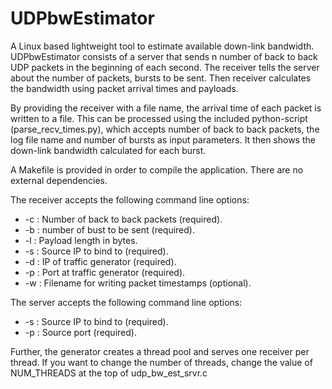 # UDPbwEstimator
A Linux based lightweight tool to estimate available down-link bandwidth. UDPbwEstimator consists of a server that sends n number of back to back UDP packets in the beginning of each second. The receiver tells the server about the number of packets, bursts to be sent. Then receiver 
calculates the bandwidth using packet arrival times and payloads. 

By providing the receiver with a file name, the arrival time of each packet is
written to a file. This can be processed using the included python-script
(parse\_recv\_times.py), which accepts number of back to back packets, the log file name and number of bursts as input parameters. It then shows the down-link bandwidth calculated for each burst. 

A Makefile is provided in order to compile the application. There are no external dependencies.

The receiver accepts the following command line options:

* -c : Number of back to back packets (required).
* -b :  number of bust to be sent (required).
* -l : Payload length in bytes.
* -s : Source IP to bind to (required).
* -d : IP of traffic generator (required).
* -p : Port at traffic generator (required).
* -w : Filename for writing packet timestamps (optional).

The server accepts the following command line options:

* -s : Source IP to bind to (required).
* -p : Source port (required).

Further, the generator creates a thread pool and serves one receiver
per thread. If you want to change the number of threads, change the value of
NUM\_THREADS at the top of udp\_bw\_est\_srvr.c

